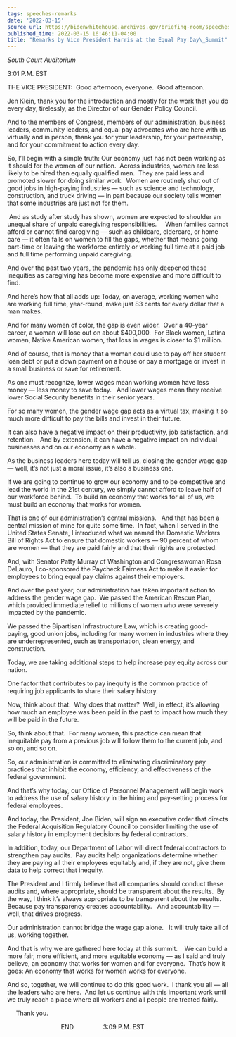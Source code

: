 ```yaml
---
tags: speeches-remarks
date: '2022-03-15'
source_url: https://bidenwhitehouse.archives.gov/briefing-room/speeches-remarks/2022/03/15/remarks-by-vice-president-harris-at-the-equal-pay-day-summit/
published_time: 2022-03-15 16:46:11-04:00
title: "Remarks by Vice President Harris at the Equal Pay Day\_Summit"
---
```

 
*South Court Auditorium*

3:01 P.M. EST  
  
THE VICE PRESIDENT:  Good afternoon, everyone.  Good afternoon.   
  
Jen Klein, thank you for the introduction and mostly for the work that
you do every day, tirelessly, as the Director of our Gender Policy
Council.  
  
And to the members of Congress, members of our administration, business
leaders, community leaders, and equal pay advocates who are here with us
virtually and in person, thank you for your leadership, for your
partnership, and for your commitment to action every day.  
  
So, I’ll begin with a simple truth: Our economy just has not been
working as it should for the women of our nation.  Across industries,
women are less likely to be hired than equally qualified men.  They are
paid less and promoted slower for doing similar work.  Women are
routinely shut out of good jobs in high-paying industries — such as
science and technology, construction, and truck driving — in part
because our society tells women that some industries are just not for
them.    
  
 And as study after study has shown, women are expected to shoulder an
unequal share of unpaid caregiving responsibilities.     When families
cannot afford or cannot find caregiving — such as childcare, eldercare,
or home care — it often falls on women to fill the gaps, whether that
means going part-time or leaving the workforce entirely or working full
time at a paid job and full time performing unpaid caregiving.    
  
And over the past two years, the pandemic has only deepened these
inequities as caregiving has become more expensive and more difficult to
find.  
  
And here’s how that all adds up: Today, on average, working women who
are working full time, year-round, make just 83 cents for every dollar
that a man makes.   
  
And for many women of color, the gap is even wider.  Over a 40-year
career, a woman will lose out on about $400,000.  For Black women,
Latina women, Native American women, that loss in wages is closer to $1
million.    
  
And of course, that is money that a woman could use to pay off her
student loan debt or put a down payment on a house or pay a mortgage or
invest in a small business or save for retirement.   
  
As one must recognize, lower wages mean working women have less money —
less money to save today.   And lower wages mean they receive lower
Social Security benefits in their senior years.  
  
For so many women, the gender wage gap acts as a virtual tax, making it
so much more difficult to pay the bills and invest in their future. 

It can also have a negative impact on their productivity, job
satisfaction, and retention.   And by extension, it can have a negative
impact on individual businesses and on our economy as a whole.    
  
As the business leaders here today will tell us, closing the gender wage
gap — well, it’s not just a moral issue, it’s also a business one.  
  
If we are going to continue to grow our economy and to be competitive
and lead the world in the 21st century, we simply cannot afford to leave
half of our workforce behind.  To build an economy that works for all of
us, we must build an economy that works for women.   
  
That is one of our administration’s central missions.   And that has
been a central mission of mine for quite some time.  In fact, when I
served in the United States Senate, I introduced what we named the
Domestic Workers Bill of Rights Act to ensure that domestic workers — 90
percent of whom are women — that they are paid fairly and that their
rights are protected.  
  
And, with Senator Patty Murray of Washington and Congresswoman Rosa
DeLauro, I co-sponsored the Paycheck Fairness Act to make it easier for
employees to bring equal pay claims against their employers.  
  
And over the past year, our administration has taken important action to
address the gender wage gap.  We passed the American Rescue Plan, which
provided immediate relief to millions of women who were severely
impacted by the pandemic.    
  
We passed the Bipartisan Infrastructure Law, which is creating
good-paying, good union jobs, including for many women in industries
where they are underrepresented, such as transportation, clean energy,
and construction.  
  
Today, we are taking additional steps to help increase pay equity across
our nation.   
  
One factor that contributes to pay inequity is the common practice of
requiring job applicants to share their salary history.  
  
Now, think about that.  Why does that matter?  Well, in effect, it’s
allowing how much an employee was been paid in the past to impact how
much they will be paid in the future.  
  
So, think about that.  For many women, this practice can mean that
inequitable pay from a previous job will follow them to the current job,
and so on, and so on.  
  
So, our administration is committed to eliminating discriminatory pay
practices that inhibit the economy, efficiency, and effectiveness of the
federal government.   
  
And that’s why today, our Office of Personnel Management will begin work
to address the use of salary history in the hiring and pay-setting
process for federal employees.    
  
And today, the President, Joe Biden, will sign an executive order that
directs the Federal Acquisition Regulatory Council to consider limiting
the use of salary history in employment decisions by federal
contractors.   
  
In addition, today, our Department of Labor will direct federal
contractors to strengthen pay audits.  Pay audits help organizations
determine whether they are paying all their employees equitably and, if
they are not, give them data to help correct that inequity.   
  
The President and I firmly believe that all companies should conduct
these audits and, where appropriate, should be transparent about the
results.  By the way, I think it’s always appropriate to be transparent
about the results.  Because pay transparency creates accountability.  
And accountability — well, that drives progress.  
  
Our administration cannot bridge the wage gap alone.   It will truly
take all of us, working together.   
  
And that is why we are gathered here today at this summit.    We can
build a more fair, more efficient, and more equitable economy — as I
said and truly believe, an economy that works for women and for
everyone.  That’s how it goes: An economy that works for women works for
everyone.  
  
And so, together, we will continue to do this good work.  I thank you
all — all the leaders who are here.  And let us continue with this
important work until we truly reach a place where all workers and all
people are treated fairly.  
  
     Thank you.  
  
                               END                 3:09 P.M. EST
